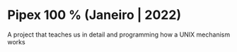 # Pipex 100 % (Janeiro | 2022)
A project that teaches us in detail and programming how a UNIX mechanism works
